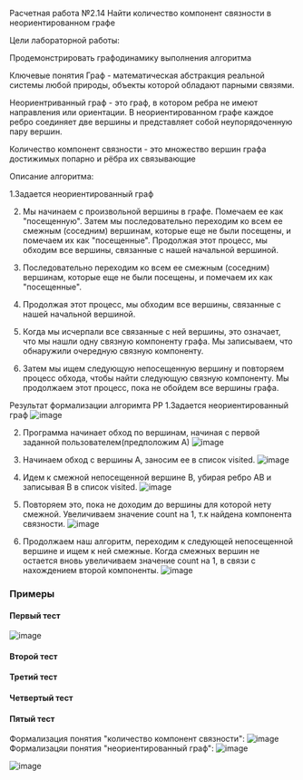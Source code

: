 Расчетная работа
№2.14
Найти количество компонент связности в неориентированном графе

Цели лабораторной работы:

Продемонстрировать графодинамику выполнения алгоритма

Ключевые понятия
Граф - математическая абстракция реальной системы любой природы, объекты которой обладают парными связями.

Неориентриванный граф  - это граф, в котором ребра не имеют направления или ориентации. В неориентированном графе каждое ребро соединяет две вершины и представляет собой неупорядоченную пару вершин.

Количество компонент связности - это множество вершин графа достижимых попарно и рёбра их связывающие

Описание алгоритма:

1.Задается неориентированный граф

2. Мы начинаем с произвольной вершины в графе. Помечаем ее как "посещенную". Затем мы последовательно переходим ко всем ее смежным (соседним) вершинам, которые еще не были посещены, и помечаем их как "посещенные". Продолжая этот процесс, мы обходим все вершины, связанные с нашей начальной вершиной.

3. Последовательно переходим ко всем ее смежным (соседним) вершинам, которые еще не были посещены, и помечаем их как "посещенные".

4. Продолжая этот процесс, мы обходим все вершины, связанные с нашей начальной вершиной.

5. Когда мы исчерпали все связанные с ней вершины, это означает, что мы нашли одну связную компоненту графа. Мы записываем, что обнаружили очередную связную компоненту.

6. Затем мы ищем следующую непосещенную вершину и повторяем процесс обхода, чтобы найти следующую связную компоненту. Мы продолжаем этот процесс, пока не обойдем все вершины графа.

Результат формализации алгоримта РР
1.Задается неориентированный граф
![image](https://github.com/iis-32170x/RPIIS/assets/148707516/5c9bdb8d-3c3d-4398-bf5f-59a624c79de2)


2. Программа начинает обход по вершинам, начиная с первой заданной пользователем(предположим А)
![image](https://github.com/iis-32170x/RPIIS/assets/148707516/123ef147-a0f1-46c7-ab6c-d05dd575a034)


3. Начинаем обход с вершины A, заносим ее в список visited.
![image](https://github.com/iis-32170x/RPIIS/assets/148707516/023db1e6-0c4a-4e6b-906e-516802158633)



4. Идем к cмежной непосещенной вершине B, убирая ребро AB и записывая B в список visited.
![image](https://github.com/iis-32170x/RPIIS/assets/148707516/46fb11d9-b8c6-41cc-b333-c0bc770e3f88)



5. Повторяем это, пока не доходим до вершины для которой нету смежной. Увеличиваем значение count на 1, т.к найдена компонента связности.
![image](https://github.com/iis-32170x/RPIIS/assets/148707516/0b5ee7ec-7eb2-4dfa-9fb3-e0f831bcde6d)



6. Продолжаем наш алгоритм, переходим к следующей непосещенной вершине и ищем к ней смежные. Когда смежных вершин не остается вновь увеличиваем значение count на 1, в связи с нахождением второй компоненты. 
![image](https://github.com/iis-32170x/RPIIS/assets/148707516/dde23b31-d895-41bf-9ccd-f393817fb822)

### Примеры
#### Первый тест
![image](https://github.com/iis-32170x/RPIIS/assets/148707516/ce483dd4-ffd3-4858-91a2-c17aef56f9a7)

#### Второй тест

#### Третий тест

#### Четвертый тест

#### Пятый тест

Формализация понятия "количество компонент связности":
![image](https://github.com/iis-32170x/RPIIS/assets/148707516/cb8a791f-c29d-4925-a13e-535af4966f36)
Формализацяи понятия "неориентированный граф":
![image](https://github.com/iis-32170x/RPIIS/assets/148707516/0a05ead9-85a0-4486-a262-4fe6f790ac6c)


![image](https://github.com/iis-32170x/RPIIS/assets/148707516/e54b17bd-bb97-4a1a-93fb-77108238dc9c)









